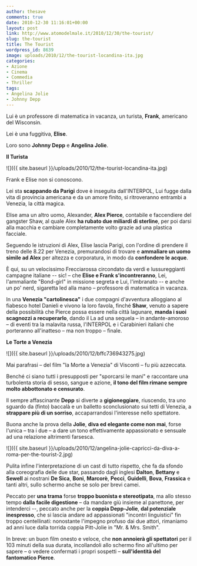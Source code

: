 ```yaml
---
author: thesave
comments: true
date: 2010-12-30 11:16:01+00:00
layout: post
link: http://www.atomodelmale.it/2010/12/30/the-tourist/
slug: the-tourist
title: The Tourist
wordpress_id: 8639
image: uploads/2010/12/the-tourist-locandina-ita.jpg
categories:
- Azione
- Cinema
- Commedia
- Thriller
tags:
- Angelina Jolie
- Johnny Depp
---
```


Lui è un professore di matematica in vacanza, un turista, **Frank**, americano del Wisconsin.

Lei è una fuggitiva, **Elise**.

Loro sono **Johnny Depp** e **Angelina Jolie**.

**Il Turista**

![]({{ site.baseurl }}/uploads/2010/12/the-tourist-locandina-ita.jpg)

Frank e Elise non si conoscono.

Lei sta **scappando da Parigi** dove è inseguita dall'INTERPOL, Lui fugge dalla vita di provincia americana e da un amore finito, si ritroveranno entrambi a Venezia, la città magica.

Elise ama un altro uomo, Alexander, **Alex Pierce**, contabile e faccendiere del gangster Shaw, al quale Alex **ha rubato due miliardi di sterline**, per poi darsi alla macchia e cambiare completamente volto grazie ad una plastica facciale.

Seguendo le istruzioni di Alex, Elise lascia Parigi, con l'ordine di prendere il treno delle 8.22 per Venezia, premurandosi di trovare e **ammaliare un uomo simile ad Alex** per altezza e corporatura, in modo da **confondere le acque**.

È qui, su un velocissimo Frecciarossa circondato da verdi e lussureggianti campagne italiane -- sic! – che **Elise e Frank s'incontreranno**, Lei, l'ammaliante "Bond-girl" in missione segreta e Lui, l'imbranato -- e anche un po' nerd, sigaretta led alla mano – professore di matematica in vacanza.

In una **Venezia "cartolinesca"** i due compagni d'avventura alloggiano al fiabesco hotel Danieli e vivono la loro favola, finché **Shaw**, venuto a sapere della possibilità che Pierce possa essere nella città lagunare, **manda i suoi scagnozzi a recuperarlo**, dando il La ad una sequela – in andante-amoroso – di eventi tra la malavita russa, l'INTERPOL e i Carabinieri italiani che porteranno all'inatteso – ma non troppo – finale.

**Le Torte a Venezia**

![]({{ site.baseurl }}/uploads/2010/12/bffc736943275.jpg)

Mai parafrasi – del film "la Morte a Venezia" di Visconti – fu più azzeccata.

Benché ci siano tutti i presupposti per "sporcarsi le mani" e raccontare una turbolenta storia di sesso, sangue e azione, **il tono del film rimane sempre molto abbottonato e censurato**.

Il sempre affascinante **Depp** si diverte a **gigioneggiare**, riuscendo, tra uno sguardo da (finto) baccalà e un balletto sconclusionato sui tetti di Venezia, a **strappare più di un sorriso**, accaparrandosi l'interesse nello spettatore.

Buona anche la prova della **Jolie**, **diva ed elegante come non mai**, forse l'unica – tra i due – a dare un tono effettivamente appassionato e sensuale ad una relazione altrimenti farsesca.

![]({{ site.baseurl }}/uploads/2010/12/angelina-jolie-capricci-da-diva-a-roma-per-the-tourist-2.jpg)

Pulita infine l'interpretazione di un cast di tutto rispetto, che fa da sfondo alla coreografia delle due star, passando dagli inglesi **Dalton**, **Bettany** e **Sewell** ai nostrani **De Sica**, **Boni**, **Marcorè**, **Pecci**, **Guidelli**, **Bova**, **Frassica** e tanti altri, sullo schermo anche se solo per brevi camei.

Peccato per **una trama** forse **troppo buonista e stereotipata**, ma allo stesso tempo **dalla facile digestione** – da mandare giù insieme al panettone, per intenderci --, peccato anche per la **coppia Depp-Jolie**, **dal potenziale inespresso**, che si lascia andare ad appassionati "incontri linguistici" fin troppo centellinati: nonostante l'impegno profuso dai due attori, rimaniamo ad anni luce dalla torrida coppia Pitt-Jolie in "Mr. & Mrs. Smith".

In breve: un buon film onesto e veloce, che **non annoierà gli spettatori** per il 103 minuti della sua durata, incollandoli allo schermo fino all'ultimo per sapere – o vedere confermati i propri sospetti – **sull'identità del fantomatico Pierce**.
